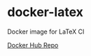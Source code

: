 # docker-latex
Docker image for LaTeX CI

[Docker Hub Repo](https://hub.docker.com/r/nnadeau/docker-latex/)
